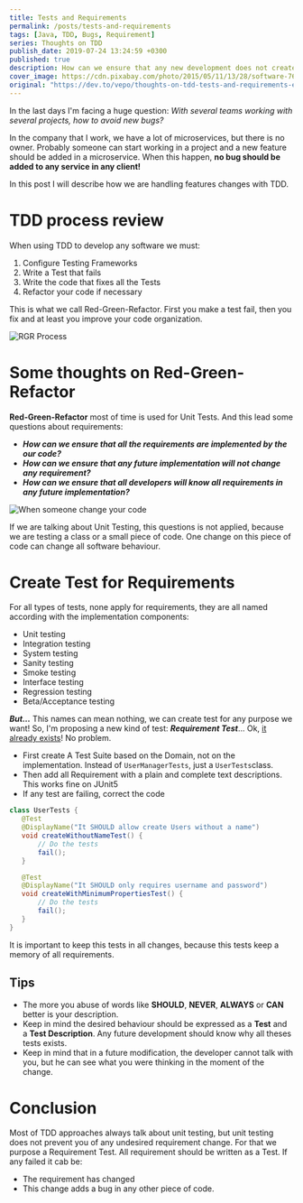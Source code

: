 ```yaml
---
title: Tests and Requirements
permalink: /posts/tests-and-requirements
tags: [Java, TDD, Bugs, Requirement]
series: Thoughts on TDD
publish_date: 2019-07-24 13:24:59 +0300
published: true
description: How can we ensure that any new development does not create an undesired behaviour?
cover_image: https://cdn.pixabay.com/photo/2015/05/11/13/28/software-762486_960_720.jpg
original: "https://dev.to/vepo/thoughts-on-tdd-tests-and-requirements-e02"
---
```


In the last days I'm facing a huge question: *With several teams working with several projects, how to avoid new bugs?*

In the company that I work, we have a lot of microservices, but there is no owner. Probably someone can start working in a project and a new feature should be added in a microservice. When this happen, **no bug should be added to any service in any client!**

In this post I will describe how we are handling features changes with TDD.

# TDD process review
When using TDD to develop any software we must:

1. Configure Testing Frameworks
2. Write a Test that fails
3. Write the code that fixes all the Tests
4. Refactor your code if necessary

This is what we call Red-Green-Refactor. First you make a test fail, then you fix and at least you improve your code organization.

![RGR Process](https://s3.amazonaws.com/codecademy-content/programs/tdd-js/articles/red-green-refactor-tdd.png)

# Some thoughts on Red-Green-Refactor

**Red-Green-Refactor** most of time is used for Unit Tests. And this lead some questions about requirements:
* ***How can we ensure that all the requirements are implemented by the our code?***
* ***How can we ensure that any future implementation will not change any requirement?***
* ***How can we ensure that all developers will know all requirements in any future implementation?***

![When someone change your code](https://memeworld.funnyjunk.com/pictures/When+you+have+a+group+project_a71b2c_6624638.jpg)

If we are talking about Unit Testing, this questions is not applied, because we are testing a class or a small piece of code. One change on this piece of code can change all software behaviour.

# Create Test for Requirements

For all types of tests, none apply for requirements, they are all named according with the implementation components:

* Unit testing
* Integration testing
* System testing
* Sanity testing
* Smoke testing
* Interface testing
* Regression testing
* Beta/Acceptance testing

***But...*** This names can mean nothing, we can create test for any purpose we want! So, I'm proposing a new kind of test: ***Requirement Test***... Ok, [it already exists](https://www.tutorialspoint.com/software_testing_dictionary/requirements_based_testing)! No problem.

* First create A Test Suite based on the Domain, not on the implementation. Instead of `UserManagerTests`, just a `UserTests`class. 
* Then add all Requirement with a plain and complete text descriptions. This works fine on JUnit5
* If any test are failing, correct the code

```java
class UserTests {
   @Test
   @DisplayName("It SHOULD allow create Users without a name")
   void createWithoutNameTest() {
       // Do the tests
       fail();
   }

   @Test
   @DisplayName("It SHOULD only requires username and password")
   void createWithMinimumPropertiesTest() {
       // Do the tests
       fail();
   }
}
```

It is important to keep this tests in all changes, because this tests keep a memory of all requirements.

## Tips

* The more you abuse of words like **SHOULD**, **NEVER**, **ALWAYS** or **CAN** better is your description. 
* Keep in mind the desired behaviour should be expressed as a **Test** and a **Test Description**. Any future development should know why all theses tests exists.
* Keep in mind that in a future modification, the developer cannot talk with you, but he can see what you were thinking in the moment of the change.

# Conclusion

Most of TDD approaches always talk about unit testing, but unit testing does not prevent you of any undesired requirement change. For that we purpose a Requirement Test. All requirement should be written as a Test. If any failed it cab be:
* The requirement has changed
* This change adds a bug in any other piece of code.